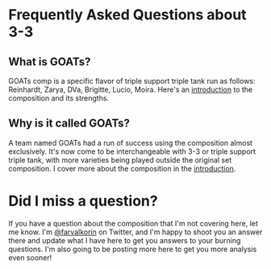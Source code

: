 # Frequently Asked Questions about 3-3

## What is GOATs?

GOATs comp is a specific flavor of triple support triple tank run as follows: Reinhardt, Zarya, DVa, Brigitte, Lucio, Moira. Here's an [introduction](https://farvalkorin.github.io/analyst/goats/intro) to the composition and its strengths.

## Why is it called GOATs?

A team named GOATs had a run of success using the composition almost exclusively. It's now come to be interchangeable with 3-3 or triple support triple tank, with more varieties being played outside the original set composition. I cover more about the composition in the [introduction](https://farvalkorin.github.io/analyst/goats/intro).

# Did I miss a question?

If you have a question about the composition that I'm not covering here, let me know. I'm [@farvalkorin](https://twitter.com/farvalkorin) on Twitter, and I'm happy to shoot you an answer there and update what I have here to get you answers to your burning questions. I'm also going to be posting more here to get you more analysis even sooner!
